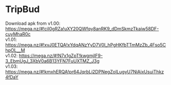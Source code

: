 # TripBud
Download apk from 
  v1.00: https://mega.nz/#!ciI0gRZa!uXY20QWfqy8anRK9_dDmSkmzTkaiw58DF-cuyMhaR0c<br />
  v1.01: https://mega.nz/#!xvJ0ETQA!xYdqANzYyD7V0I_hPgHKfbTTmMzZb_4Fso5ChpOL__M<br />
  v1.02: https://mega.nz/#!N7x1gZpT!kwgmjIF9-3_EbmUgJ_3XbV0a6B13YFN7FuUXTMZ_J3g<br />
  v1.03: https://mega.nz/#!kmxhERQA!pr64JqrbLj2DPNegZoILugyU7NiAixUsuiThkz4fDaY
